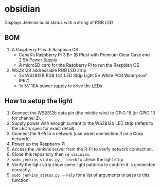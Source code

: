 # obsidian
Displays Jenkins build status with a string of RGB LED

## BOM
1. A Raspberry Pi with Raspbian OS
    * CanaKit Raspberry Pi 3 B+ (B Plus) with Premium Clear Case and 2.5A Power Supply
    * A microSD card for the Raspberry Pi to run the Raspbian OS
1. WS2812B addressable RGB LED strip 
    * 2x WS2812B RGB 144 LED Strip Light 5V White PCB Waterproof IP67)
    * 1x 5V 10A power supply to drive the LEDs

## How to setup the light
1. Connect the WS2812b data pin (the middle wire) to GPIO 18 (or GPIO 13 for channel 2).
1. Supply power with enough current to the WS2812b LED strip (refers to the LED's spec for exact detail).
1. Connect the R-Pi to a network (use wired connection if on a Corp network).
1. Power up the Raspberry Pi.
1. Access the Jenkins server from the R-Pi to verify network connection.
1. Clone this repository then `cd obsidian`.
1. `sudo jenkins_status.py --check` to check the light strip.
1. Verify the light strip show some light patterns to confirm it is connected correctly.
1. `sudo jenkins_status.py --help` for a list of arguments to pass to this function
